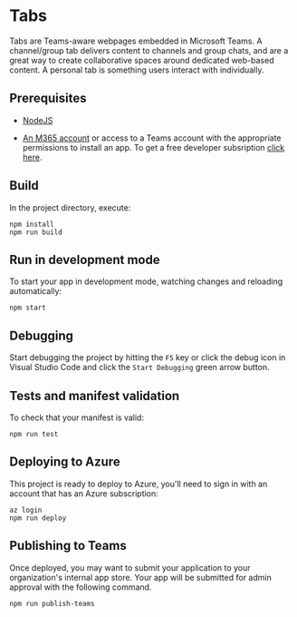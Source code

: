 
# Tabs
Tabs are Teams-aware webpages embedded in Microsoft Teams. A channel/group tab delivers content to channels and group chats, and are a great way to create collaborative spaces around dedicated web-based content. A personal tab is something users interact with individually.

## Prerequisites
-  [NodeJS](https://nodejs.org/en/)

-  [An M365 account](https://docs.microsoft.com/en-us/microsoftteams/platform/concepts/build-and-test/prepare-your-o365-tenant) or access to a Teams account with the appropriate permissions to install an app. To get a free developer subsription [click here](https://developer.microsoft.com/en-us/microsoft-365/dev-program).

## Build
In the project directory, execute:

```
npm install
npm run build
```
## Run in development mode
To start your app in development mode, watching changes and reloading automatically:
```
npm start
```

## Debugging
Start debugging the project by hitting the `F5` key or click the debug icon in Visual Studio Code and click the `Start Debugging` green arrow button.

## Tests and manifest validation
To check that your manifest is valid: 
```
npm run test
```

## Deploying to Azure
This project is ready to deploy to Azure, you'll need to sign in with an account that has an Azure subscription:
```
az login
npm run deploy
```

## Publishing to Teams
Once deployed, you may want to submit your application to your organization's internal app store. Your app will be submitted for admin approval with the following command.
```
npm run publish-teams
```